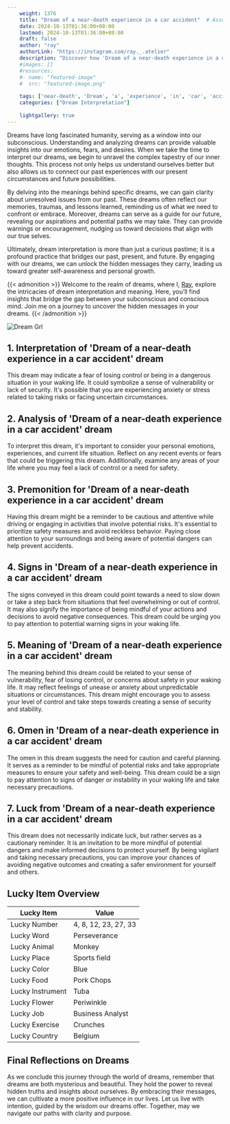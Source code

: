 ```yaml
---
    weight: 1376
    title: "Dream of a near-death experience in a car accident"  # Assuming 'title' column exists
    date: 2024-10-13T01:36:00+08:00
    lastmod: 2024-10-13T01:36:00+08:00
    draft: false
    author: "ray"
    authorLink: "https://instagram.com/ray._.atelier"
    description: "Discover how 'Dream of a near-death experience in a car accident' can interpret your future and uncover its significant meanings in your life."
    #images: []
    #resources:
    #- name: "featured-image"
    #  src: "featured-image.png"
    
    tags: ['near-death', 'Dream', 'a', 'experience', 'in', 'car', 'accident', 'of']
    categories: ["Dream Interpretation"]
    
    lightgallery: true
---
```

    
Dreams have long fascinated humanity, serving as a window into our subconscious. Understanding and analyzing dreams can provide valuable insights into our emotions, fears, and desires. When we take the time to interpret our dreams, we begin to unravel the complex tapestry of our inner thoughts. This process not only helps us understand ourselves better but also allows us to connect our past experiences with our present circumstances and future possibilities.

By delving into the meanings behind specific dreams, we can gain clarity about unresolved issues from our past. These dreams often reflect our memories, traumas, and lessons learned, reminding us of what we need to confront or embrace. Moreover, dreams can serve as a guide for our future, revealing our aspirations and potential paths we may take. They can provide warnings or encouragement, nudging us toward decisions that align with our true selves.

Ultimately, dream interpretation is more than just a curious pastime; it is a profound practice that bridges our past, present, and future. By engaging with our dreams, we can unlock the hidden messages they carry, leading us toward greater self-awareness and personal growth.

{{< admonition >}}
Welcome to the realm of dreams, where I, [Ray](https://instagram.com/ray._.atelier), explore the intricacies of dream interpretation and meaning. Here, you’ll find insights that bridge the gap between your subconscious and conscious mind. Join me on a journey to uncover the hidden messages in your dreams.
{{< /admonition >}}

![Dream Grl](https://cdn.pixabay.com/photo/2017/11/02/03/35/gothic-2910057_1280.jpg "Dream Grl")

## 1. Interpretation of 'Dream of a near-death experience in a car accident' dream
 This dream may indicate a fear of losing control or being in a dangerous situation in your waking life. It could symbolize a sense of vulnerability or lack of security. It's possible that you are experiencing anxiety or stress related to taking risks or facing uncertain circumstances.

## 2. Analysis of 'Dream of a near-death experience in a car accident' dream
 To interpret this dream, it's important to consider your personal emotions, experiences, and current life situation. Reflect on any recent events or fears that could be triggering this dream. Additionally, examine any areas of your life where you may feel a lack of control or a need for safety.

## 3. Premonition for 'Dream of a near-death experience in a car accident' dream
 Having this dream might be a reminder to be cautious and attentive while driving or engaging in activities that involve potential risks. It's essential to prioritize safety measures and avoid reckless behavior. Paying close attention to your surroundings and being aware of potential dangers can help prevent accidents.

## 4. Signs in 'Dream of a near-death experience in a car accident' dream
 The signs conveyed in this dream could point towards a need to slow down or take a step back from situations that feel overwhelming or out of control. It may also signify the importance of being mindful of your actions and decisions to avoid negative consequences. This dream could be urging you to pay attention to potential warning signs in your waking life.

## 5. Meaning of 'Dream of a near-death experience in a car accident' dream
 The meaning behind this dream could be related to your sense of vulnerability, fear of losing control, or concerns about safety in your waking life. It may reflect feelings of unease or anxiety about unpredictable situations or circumstances. This dream might encourage you to assess your level of control and take steps towards creating a sense of security and stability.

## 6. Omen in 'Dream of a near-death experience in a car accident' dream
 The omen in this dream suggests the need for caution and careful planning. It serves as a reminder to be mindful of potential risks and take appropriate measures to ensure your safety and well-being. This dream could be a sign to pay attention to signs of danger or instability in your waking life and take necessary precautions.

## 7. Luck from 'Dream of a near-death experience in a car accident' dream
 This dream does not necessarily indicate luck, but rather serves as a cautionary reminder. It is an invitation to be more mindful of potential dangers and make informed decisions to protect yourself. By being vigilant and taking necessary precautions, you can improve your chances of avoiding negative outcomes and creating a safer environment for yourself and others.

## Lucky Item Overview
| Lucky Item          | Value              |
|---------------|--------------------|
| Lucky Number        | 4, 8, 12, 23, 27, 33  |
| Lucky Word          | Perseverance |
| Lucky Animal        | Monkey |
| Lucky Place         | Sports field     |
| Lucky Color         | Blue     |
| Lucky Food          | Pork Chops      |
| Lucky Instrument    | Tuba |
| Lucky Flower        | Periwinkle    |
| Lucky Job           | Business Analyst       |
| Lucky Exercise      | Crunches  |
| Lucky Country       | Belgium    |


##  Final Reflections on Dreams

As we conclude this journey through the world of dreams, remember that dreams are both mysterious and beautiful. They hold the power to reveal hidden truths and insights about ourselves. By embracing their messages, we can cultivate a more positive influence in our lives. Let us live with intention, guided by the wisdom our dreams offer. Together, may we navigate our paths with clarity and purpose.
